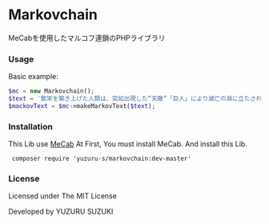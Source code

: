 # Markovchain
MeCabを使用したマルコフ連鎖のPHPライブラリ

### Usage

Basic example:

```php
$mc = new Markovchain();
$text = '繁栄を築き上げた人類は、突如出現した“天敵”「巨人」により滅亡の淵に立たされた。生き残った人類は、「ウォール・マリア」、「ウォール・ローゼ」、「ウォール・シーナ」という巨大な三重の城壁の内側に生活圏を確保することで、辛うじてその命脈を保っていた。城壁による平和を得てから約100年後。いつしか人類は巨人の脅威を忘れ、平和な日々の生活に埋没していた。';
$mackovText = $mc->makeMarkovText($text);
```
### Installation

This Lib use [MeCab](http://mecab.googlecode.com/svn/trunk/mecab/doc/index.html)
At First, You must install MeCab.
And install this Lib.

```
 composer require 'yuzuru-s/markovchain:dev-master'
```

### License

Licensed under The MIT License

Developed by YUZURU SUZUKI
